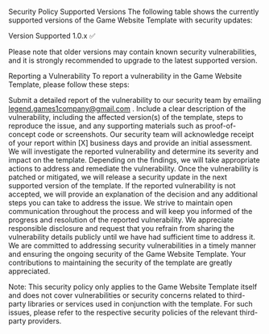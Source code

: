 Security Policy
Supported Versions
The following table shows the currently supported versions of the Game Website Template with security updates:

Version	Supported
1.0.x	:white_check_mark:
 
 
Please note that older versions may contain known security vulnerabilities, and it is strongly recommended to upgrade to the latest supported version.

Reporting a Vulnerability
To report a vulnerability in the Game Website Template, please follow these steps:

Submit a detailed report of the vulnerability to our security team by emailing  legend.games1company@gmail.com
.
Include a clear description of the vulnerability, including the affected version(s) of the template, steps to reproduce the issue, and any supporting materials such as proof-of-concept code or screenshots.
Our security team will acknowledge receipt of your report within [X] business days and provide an initial assessment.
We will investigate the reported vulnerability and determine its severity and impact on the template.
Depending on the findings, we will take appropriate actions to address and remediate the vulnerability.
Once the vulnerability is patched or mitigated, we will release a security update in the next supported version of the template.
If the reported vulnerability is not accepted, we will provide an explanation of the decision and any additional steps you can take to address the issue.
We strive to maintain open communication throughout the process and will keep you informed of the progress and resolution of the reported vulnerability.
We appreciate responsible disclosure and request that you refrain from sharing the vulnerability details publicly until we have had sufficient time to address it.
We are committed to addressing security vulnerabilities in a timely manner and ensuring the ongoing security of the Game Website Template. Your contributions to maintaining the security of the template are greatly appreciated.

Note: This security policy only applies to the Game Website Template itself and does not cover vulnerabilities or security concerns related to third-party libraries or services used in conjunction with the template. For such issues, please refer to the respective security policies of the relevant third-party providers.
